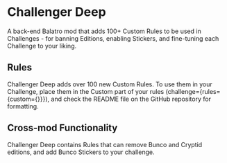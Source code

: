 # Challenger Deep

A back-end Balatro mod that adds 100+ Custom Rules to be used in Challenges - for banning Editions, enabling Stickers, and fine-tuning each Challenge to your liking.

## Rules

Challenger Deep adds over 100 new Custom Rules. To use them in your Challenge, place them in the Custom part of your rules (challenge={rules={custom={}}}), and check the README file on the GitHub repository for formatting.

## Cross-mod Functionality

Challenger Deep contains Rules that can remove Bunco and Cryptid editions, and add Bunco Stickers to your challenge.
